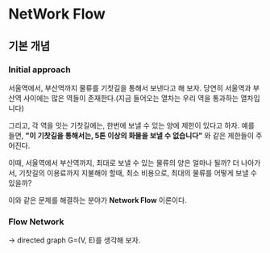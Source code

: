 # NetWork Flow #

## 기본 개념
### Initial approach
서울역에서, 부산역까지 물류를 기찻길을 통해서 보낸다고 해 보자. 당연히 서울역과 부산역 사이에는 많은 역들이 존재한다.(지금 들어오는 열차는 우리 역을 통과하는 열차입니다)

그리고, 각 역을 잇는 기찻길에는, 한번에 보낼 수 있는 양에 제한이 있다고 하자. 예를 들면, **"이 기찻길을 통해서는, 5톤 이상의 화물을 보낼 수 없습니다"** 와 같은 제한들이 주어진다. 

이때, 서울역에서 부산역까지, 최대로 보낼 수 있는 물류의 양은 얼마나 될까? 더 나아가서, 기찻길의 이용료까지 지불해야 할때, 최소 비용으로, 최대의 물류를 어떻게 보낼 수 있을까? 

이와 같은 문제를 해결하는 분야가 **Network Flow** 이론이다. 
### Flow Network 
-> directed graph G=(V, E)를 생각해 보자.
